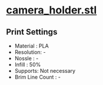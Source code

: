 # [camera_holder.stl](https://github.com/syki66/binary/blob/master/3D-modelings/camera_holder.stl)

## Print Settings

- Material : PLA
- Resolution: -
- Nossle : -
- Infill : 50%
- Supports: Not necessary
- Brim Line Count : -
